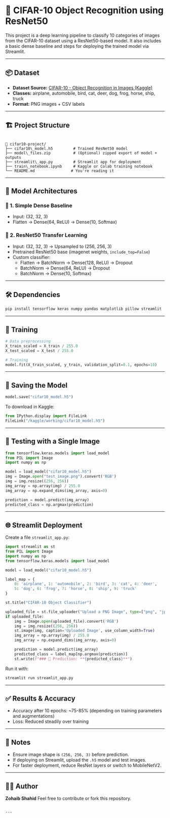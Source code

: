 
# 🧠 CIFAR-10 Object Recognition using ResNet50

This project is a deep learning pipeline to classify 10 categories of images from the CIFAR-10 dataset using a ResNet50-based model. It also includes a basic dense baseline and steps for deploying the trained model via Streamlit.

---

## 📦 Dataset

- **Dataset Source:** [CIFAR-10 - Object Recognition in Images (Kaggle)](https://www.kaggle.com/c/cifar-10)
- **Classes:** airplane, automobile, bird, cat, deer, dog, frog, horse, ship, truck
- **Format:** PNG images + CSV labels

---

## 🏗️ Project Structure

```

📁 cifar10-project/
├── cifar10\_model.h5         # Trained ResNet50 model
├── model\_files.zip          # (Optional) zipped export of model + outputs
├── streamlit\_app.py         # Streamlit app for deployment
├── train\_notebook.ipynb     # Kaggle or Colab training notebook
└── README.md                # You're reading it

````

---

## 🚀 Model Architectures

### 🔹 1. Simple Dense Baseline
- Input: (32, 32, 3)
- Flatten → Dense(64, ReLU) → Dense(10, Softmax)

### 🔹 2. ResNet50 Transfer Learning
- Input: (32, 32, 3) → Upsampled to (256, 256, 3)
- Pretrained ResNet50 base (imagenet weights, `include_top=False`)
- Custom classifier:
  - Flatten → BatchNorm → Dense(128, ReLU) → Dropout
  - BatchNorm → Dense(64, ReLU) → Dropout
  - BatchNorm → Dense(10, Softmax)

---

## 🛠️ Dependencies

```bash
pip install tensorflow keras numpy pandas matplotlib pillow streamlit
````

---

## 🧪 Training

```python
# Data preprocessing
X_train_scaled = X_train / 255.0
X_test_scaled = X_test / 255.0

# Training
model.fit(X_train_scaled, y_train, validation_split=0.1, epochs=10)
```

---

## 💾 Saving the Model

```python
model.save("cifar10_model.h5")
```

To download in Kaggle:

```python
from IPython.display import FileLink
FileLink("/kaggle/working/cifar10_model.h5")
```

---

## 🧠 Testing with a Single Image

```python
from tensorflow.keras.models import load_model
from PIL import Image
import numpy as np

model = load_model("cifar10_model.h5")
img = Image.open("test_image.png").convert('RGB')
img = img.resize((256, 256))
img_array = np.array(img) / 255.0
img_array = np.expand_dims(img_array, axis=0)

prediction = model.predict(img_array)
predicted_class = np.argmax(prediction)
```

---

## 🌐 Streamlit Deployment

Create a file `streamlit_app.py`:

```python
import streamlit as st
from PIL import Image
import numpy as np
from tensorflow.keras.models import load_model

model = load_model("cifar10_model.h5")

label_map = {
    0: 'airplane', 1: 'automobile', 2: 'bird', 3: 'cat', 4: 'deer',
    5: 'dog', 6: 'frog', 7: 'horse', 8: 'ship', 9: 'truck'
}

st.title("CIFAR-10 Object Classifier")

uploaded_file = st.file_uploader("Upload a PNG Image", type=["png", "jpg", "jpeg"])
if uploaded_file:
    img = Image.open(uploaded_file).convert('RGB')
    img = img.resize((256, 256))
    st.image(img, caption='Uploaded Image', use_column_width=True)
    img_array = np.array(img) / 255.0
    img_array = np.expand_dims(img_array, axis=0)

    prediction = model.predict(img_array)
    predicted_class = label_map[np.argmax(prediction)]
    st.write(f"### 🎯 Prediction: **{predicted_class}**")
```

Run it with:

```bash
streamlit run streamlit_app.py
```

---

## ✅ Results & Accuracy

* Accuracy after 10 epochs: \~75-85% (depending on training parameters and augmentations)
* Loss: Reduced steadily over training

---

## 📌 Notes

* Ensure image shape is `(256, 256, 3)` before prediction.
* If deploying on Streamlit, upload the `.h5` model and test images.
* For faster deployment, reduce ResNet layers or switch to MobileNetV2.

---

## 🧑‍💻 Author

**Zohaib Shahid**
Feel free to contribute or fork this repository.

```

---

